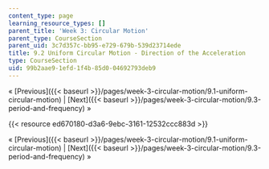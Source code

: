 ```yaml
---
content_type: page
learning_resource_types: []
parent_title: 'Week 3: Circular Motion'
parent_type: CourseSection
parent_uid: 3c7d357c-bb95-e729-679b-539d23714ede
title: 9.2 Uniform Circular Motion - Direction of the Acceleration
type: CourseSection
uid: 99b2aae9-1efd-1f4b-85d0-04692793deb9
---
```


« [Previous]({{< baseurl >}}/pages/week-3-circular-motion/9.1-uniform-circular-motion) | [Next]({{< baseurl >}}/pages/week-3-circular-motion/9.3-period-and-frequency) »

{{< resource ed670180-d3a6-9ebc-3161-12532ccc883d >}}

« [Previous]({{< baseurl >}}/pages/week-3-circular-motion/9.1-uniform-circular-motion) | [Next]({{< baseurl >}}/pages/week-3-circular-motion/9.3-period-and-frequency) »
